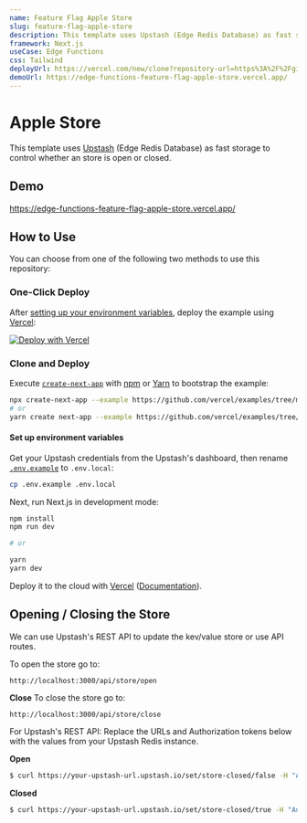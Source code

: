 ```yaml
---
name: Feature Flag Apple Store
slug: feature-flag-apple-store
description: This template uses Upstash (Edge Redis Database) as fast storage to control whether an store is open or closed.
framework: Next.js
useCase: Edge Functions
css: Tailwind
deployUrl: https://vercel.com/new/clone?repository-url=https%3A%2F%2Fgithub.com%2Fvercel%2Fexamples%2Ftree%2Fmain%2Fedge-functions%2Ffeature-flag-apple-store&env=UPSTASH_SECRET&envDescription=The%20Upstash%20secret%20from%20your%20Upstash%20console&envLink=https%3A%2F%2Fgithub.com%2Fvercel%2Fexamples%2Ftree%2Fmain%2Fedge-functions%2Ffeature-flag-apple-store%23set-up-environment-variables&project-name=feature-flag-apple-store&repo-name=feature-flag-apple-store
demoUrl: https://edge-functions-feature-flag-apple-store.vercel.app/
---
```


# Apple Store

This template uses [Upstash](https://upstash.com/) (Edge Redis Database) as fast storage to control whether an store is open or closed.

## Demo

https://edge-functions-feature-flag-apple-store.vercel.app/

## How to Use

You can choose from one of the following two methods to use this repository:

### One-Click Deploy

After [setting up your environment variables](#set-up-environment-variables), deploy the example using [Vercel](https://vercel.com?utm_source=github&utm_medium=readme&utm_campaign=vercel-examples):

[![Deploy with Vercel](https://vercel.com/button)](https://vercel.com/new/clone?repository-url=https%3A%2F%2Fgithub.com%2Fvercel%2Fexamples%2Ftree%2Fmain%2Fedge-functions%2Ffeature-flag-apple-store&env=UPSTASH_SECRET&envDescription=The%20Upstash%20secret%20from%20your%20Upstash%20console&envLink=https%3A%2F%2Fgithub.com%2Fvercel%2Fexamples%2Ftree%2Fmain%2Fedge-functions%2Ffeature-flag-apple-store%23set-up-environment-variables&project-name=feature-flag-apple-store&repo-name=feature-flag-apple-store)

### Clone and Deploy

Execute [`create-next-app`](https://github.com/vercel/next.js/tree/canary/packages/create-next-app) with [npm](https://docs.npmjs.com/cli/init) or [Yarn](https://yarnpkg.com/lang/en/docs/cli/create/) to bootstrap the example:

```bash
npx create-next-app --example https://github.com/vercel/examples/tree/main/edge-functions/feature-flag-apple-store
# or
yarn create next-app --example https://github.com/vercel/examples/tree/main/edge-functions/feature-flag-apple-store
```

#### Set up environment variables

Get your Upstash credentials from the Upstash's dashboard, then rename [`.env.example`](.env.example) to `.env.local`:

```bash
cp .env.example .env.local
```

Next, run Next.js in development mode:

```bash
npm install
npm run dev

# or

yarn
yarn dev
```

Deploy it to the cloud with [Vercel](https://vercel.com/new?utm_source=github&utm_medium=readme&utm_campaign=edge-middleware-eap) ([Documentation](https://nextjs.org/docs/deployment)).

## Opening / Closing the Store

We can use Upstash's REST API to update the kev/value store or use API routes.

To open the store go to:

```
http://localhost:3000/api/store/open
```

**Close**
To close the store go to:

```
http://localhost:3000/api/store/close
```

For Upstash's REST API: Replace the URLs and Authorization tokens below with the values from your Upstash Redis instance.

**Open**

```bash
$ curl https://your-upstash-url.upstash.io/set/store-closed/false -H "Authorization: Bearer YOUR_TOKEN"
```

**Closed**

```bash
$ curl https://your-upstash-url.upstash.io/set/store-closed/true -H "Authorization: Bearer YOUR_TOKEN"
```
